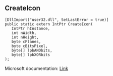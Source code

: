 ## CreateIcon

```
[DllImport("user32.dll", SetLastError = true)]
public static extern IntPtr CreateIcon(
   IntPtr hInstance,
   int nWidth,
   int nHeight,
   byte cPlanes,
   byte cBitsPixel,
   byte[] lpbANDbits,
   byte[] lpbXORbits
);
```

Microsoft documentation: [Link](https://docs.microsoft.com/en-us/windows/win32/api/winuser/nf-winuser-createicon)
